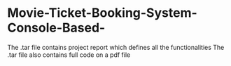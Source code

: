 # Movie-Ticket-Booking-System-Console-Based-

The .tar file contains project report which defines all the functionalities
The .tar file also contains full code on a pdf file

